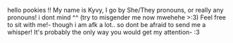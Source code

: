 hello pookies !!
My name is Kyvy, I go by She/They pronouns, or really any pronouns! i dont mind ^^ (try to misgender me now mwehehe >:3)
Feel free to sit with me!- though i am afk a lot.. so dont be afraid to send me a whisper! It's probably the only way you would get my attention- :3 
